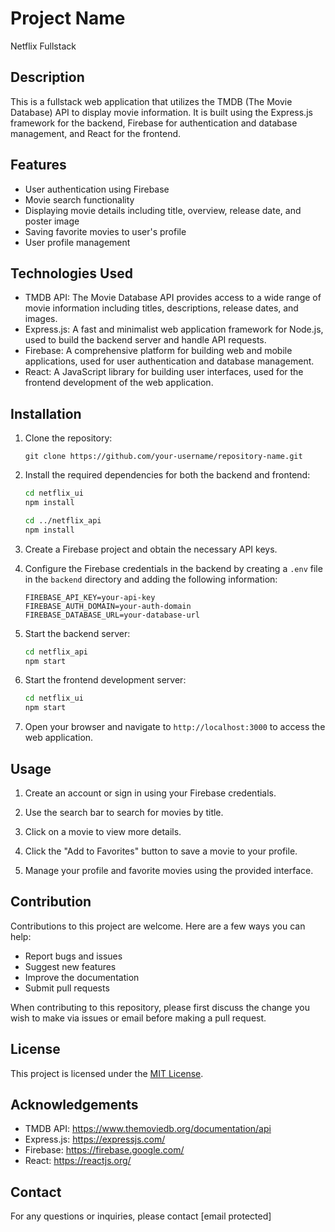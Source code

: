 # Project Name

Netflix Fullstack

## Description

This is a fullstack web application that utilizes the TMDB (The Movie Database) API to display movie information. It is built using the Express.js framework for the backend, Firebase for authentication and database management, and React for the frontend.

## Features

- User authentication using Firebase
- Movie search functionality
- Displaying movie details including title, overview, release date, and poster image
- Saving favorite movies to user's profile
- User profile management

## Technologies Used

- TMDB API: The Movie Database API provides access to a wide range of movie information including titles, descriptions, release dates, and images.
- Express.js: A fast and minimalist web application framework for Node.js, used to build the backend server and handle API requests.
- Firebase: A comprehensive platform for building web and mobile applications, used for user authentication and database management.
- React: A JavaScript library for building user interfaces, used for the frontend development of the web application.

## Installation

1. Clone the repository:

   ```
   git clone https://github.com/your-username/repository-name.git
   ```

2. Install the required dependencies for both the backend and frontend:

   ```bash
   cd netflix_ui
   npm install

   cd ../netflix_api
   npm install
   ```

3. Create a Firebase project and obtain the necessary API keys.

4. Configure the Firebase credentials in the backend by creating a `.env` file in the `backend` directory and adding the following information:

   ```
   FIREBASE_API_KEY=your-api-key
   FIREBASE_AUTH_DOMAIN=your-auth-domain
   FIREBASE_DATABASE_URL=your-database-url
   ```

5. Start the backend server:

   ```bash
   cd netflix_api
   npm start
   ```

6. Start the frontend development server:

   ```bash
   cd netflix_ui
   npm start
   ```

7. Open your browser and navigate to `http://localhost:3000` to access the web application.

## Usage

1. Create an account or sign in using your Firebase credentials.

2. Use the search bar to search for movies by title.

3. Click on a movie to view more details.

4. Click the "Add to Favorites" button to save a movie to your profile.

5. Manage your profile and favorite movies using the provided interface.

## Contribution

Contributions to this project are welcome. Here are a few ways you can help:

- Report bugs and issues
- Suggest new features
- Improve the documentation
- Submit pull requests

When contributing to this repository, please first discuss the change you wish to make via issues or email before making a pull request.

## License

This project is licensed under the [MIT License](LICENSE).

## Acknowledgements

- TMDB API: https://www.themoviedb.org/documentation/api
- Express.js: https://expressjs.com/
- Firebase: https://firebase.google.com/
- React: https://reactjs.org/

## Contact

For any questions or inquiries, please contact [email protected]
